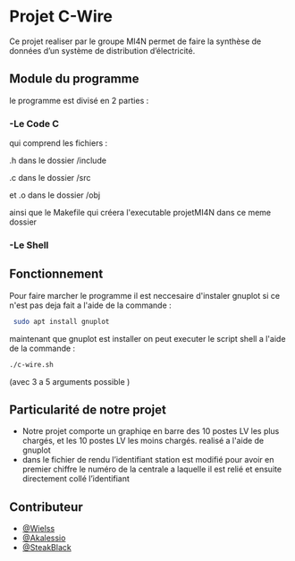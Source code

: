 # Projet C-Wire

Ce projet realiser par le groupe MI4N permet de faire la synthèse de données d’un système de distribution d’électricité.

## Module du programme 
le programme est divisé en 2 parties : 

### -Le Code C
qui comprend les fichiers :

.h dans le dossier /include

.c dans le dossier /src

et .o dans le dossier /obj

ainsi que le Makefile qui créera l'executable projetMI4N dans ce meme dossier

### -Le Shell 




## Fonctionnement 

Pour faire marcher le programme il est neccesaire d'instaler gnuplot si ce n'est pas deja fait a l'aide de la commande :
```bash
 sudo apt install gnuplot 
```
maintenant que gnuplot est installer on peut executer le script shell a l'aide de la commande :

```bash
./c-wire.sh
```
(avec 3 a 5 arguments possible )

## Particularité de notre projet 
 
- Notre projet comporte un graphiqe en barre des 10 postes LV les plus chargés, et les 10 postes LV les moins chargés. realisé a l'aide de gnuplot 
- dans le fichier de rendu l’identifiant station est modifié pour avoir en premier chiffre le numéro de la centrale a laquelle il est relié et ensuite directement collé l’identifiant


 ## Contributeur 

- [@Wielss](https://github.com/Wielss)
- [@Akalessio](https://github.com/Akalessio)
- [@SteakBlack](https://github.com/SteakBlack)
